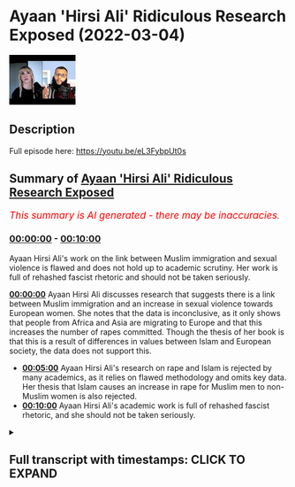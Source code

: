 # Ayaan 'Hirsi Ali' Ridiculous Research Exposed (2022-03-04)

![alt Ayaan 'Hirsi Ali' Ridiculous Research Exposed](LpHAK_-2YFs.jpg "Ayaan 'Hirsi Ali' Ridiculous Research Exposed")

## Description

Full episode here: https://youtu.be/eL3FybpUt0s

## Summary of [Ayaan 'Hirsi Ali' Ridiculous Research Exposed](https://www.youtube.com/watch?v=LpHAK_-2YFs)


*<span style="color:red; font-size:125%">This summary is AI generated - there may be inaccuracies</span>. [](/)*

### [00:00:00](https://www.youtube.com/watch?v=LpHAK_-2YFs&t=0) - [00:10:00](https://www.youtube.com/watch?v=LpHAK_-2YFs&t=600)

Ayaan Hirsi Ali's work on the link between Muslim immigration and sexual violence is flawed and does not hold up to academic scrutiny. Her work is full of rehashed fascist rhetoric and should not be taken seriously.

**[00:00:00](https://www.youtube.com/watch?v=LpHAK_-2YFs&t=0)** Ayaan Hirsi Ali discusses research that suggests there is a link between Muslim immigration and an increase in sexual violence towards European women. She notes that the data is inconclusive, as it only shows that people from Africa and Asia are migrating to Europe and that this increases the number of rapes committed. Though the thesis of her book is that this is a result of differences in values between Islam and European society, the data does not support this.
* **[00:05:00](https://www.youtube.com/watch?v=LpHAK_-2YFs&t=300)** Ayaan Hirsi Ali's research on rape and Islam is rejected by many academics, as it relies on flawed methodology and omits key data. Her thesis that Islam causes an increase in rape for Muslim men to non-Muslim women is also rejected.
* **[00:10:00](https://www.youtube.com/watch?v=LpHAK_-2YFs&t=600)** Ayaan Hirsi Ali's academic work is full of rehashed fascist rhetoric, and she should not be taken seriously.

<details><summary><h2>Full transcript with timestamps: CLICK TO EXPAND</h2></summary>

[0:00:00](https://youtu.be/LpHAK_-2YFs?t=0) do you think that there's a link between  
[0:00:03](https://youtu.be/LpHAK_-2YFs?t=3) muslim immigration in europe and an  
[0:00:05](https://youtu.be/LpHAK_-2YFs?t=5) increase in sexual violence towards  
[0:00:07](https://youtu.be/LpHAK_-2YFs?t=7) european women  
[0:00:09](https://youtu.be/LpHAK_-2YFs?t=9) um  
[0:00:10](https://youtu.be/LpHAK_-2YFs?t=10) the answer to that is  
[0:00:12](https://youtu.be/LpHAK_-2YFs?t=12) yes and there are some caveats i've my  
[0:00:15](https://youtu.be/LpHAK_-2YFs?t=15) latest book is called pray  
[0:00:18](https://youtu.be/LpHAK_-2YFs?t=18) and the subtitle is islam immigration  
[0:00:20](https://youtu.be/LpHAK_-2YFs?t=20) and the erosion of the rights of women  
[0:00:24](https://youtu.be/LpHAK_-2YFs?t=24) the answer  
[0:00:26](https://youtu.be/LpHAK_-2YFs?t=26) my uneasy answer to this is yes the  
[0:00:28](https://youtu.be/LpHAK_-2YFs?t=28) caveat is not all muslim men  
[0:00:32](https://youtu.be/LpHAK_-2YFs?t=32) are misogynists and not all muslim men  
[0:00:35](https://youtu.be/LpHAK_-2YFs?t=35) harass or attack women or treat them  
[0:00:37](https://youtu.be/LpHAK_-2YFs?t=37) badly  
[0:00:39](https://youtu.be/LpHAK_-2YFs?t=39) but  
[0:00:40](https://youtu.be/LpHAK_-2YFs?t=40) there is a minority  
[0:00:42](https://youtu.be/LpHAK_-2YFs?t=42) and that minority is considerable  
[0:00:45](https://youtu.be/LpHAK_-2YFs?t=45) and that minority of  
[0:00:48](https://youtu.be/LpHAK_-2YFs?t=48) very young muslim men  
[0:00:50](https://youtu.be/LpHAK_-2YFs?t=50) have come from societies  
[0:00:53](https://youtu.be/LpHAK_-2YFs?t=53) where women are viewed differently from  
[0:00:55](https://youtu.be/LpHAK_-2YFs?t=55) the way they are viewed in europe and  
[0:00:57](https://youtu.be/LpHAK_-2YFs?t=57) once they come to europe they start to  
[0:00:59](https://youtu.be/LpHAK_-2YFs?t=59) behave in ways  
[0:01:01](https://youtu.be/LpHAK_-2YFs?t=61) that are hostile to women  
[0:01:03](https://youtu.be/LpHAK_-2YFs?t=63) sexual harassment graves gang rapes  
[0:01:07](https://youtu.be/LpHAK_-2YFs?t=67) even syndicates or grooming gangs that  
[0:01:10](https://youtu.be/LpHAK_-2YFs?t=70) prey on young girls  
[0:01:12](https://youtu.be/LpHAK_-2YFs?t=72) now what has islam goes to with any of  
[0:01:15](https://youtu.be/LpHAK_-2YFs?t=75) this  
[0:01:17](https://youtu.be/LpHAK_-2YFs?t=77) when you talk to  
[0:01:18](https://youtu.be/LpHAK_-2YFs?t=78) religious leaders muslim religious  
[0:01:20](https://youtu.be/LpHAK_-2YFs?t=80) leaders  
[0:01:21](https://youtu.be/LpHAK_-2YFs?t=81) what they say is  
[0:01:23](https://youtu.be/LpHAK_-2YFs?t=83) well the behavior of these men is wrong  
[0:01:26](https://youtu.be/LpHAK_-2YFs?t=86) but the fact that women are around in  
[0:01:29](https://youtu.be/LpHAK_-2YFs?t=89) public  
[0:01:30](https://youtu.be/LpHAK_-2YFs?t=90) uncovered  
[0:01:31](https://youtu.be/LpHAK_-2YFs?t=91) and by themselves is also wrong so then  
[0:01:34](https://youtu.be/LpHAK_-2YFs?t=94) they propose solutions that are  
[0:01:37](https://youtu.be/LpHAK_-2YFs?t=97) sharia-based in europe  
[0:01:39](https://youtu.be/LpHAK_-2YFs?t=99) that's one  
[0:01:40](https://youtu.be/LpHAK_-2YFs?t=100) number two  
[0:01:42](https://youtu.be/LpHAK_-2YFs?t=102) women are divided into those who good  
[0:01:44](https://youtu.be/LpHAK_-2YFs?t=104) and modest  
[0:01:46](https://youtu.be/LpHAK_-2YFs?t=106) and those who are bad  
[0:01:48](https://youtu.be/LpHAK_-2YFs?t=108) and bad women  
[0:01:49](https://youtu.be/LpHAK_-2YFs?t=109) whether it is  
[0:01:51](https://youtu.be/LpHAK_-2YFs?t=111) within  
[0:01:52](https://youtu.be/LpHAK_-2YFs?t=112) islam or within the tribal culture that  
[0:01:56](https://youtu.be/LpHAK_-2YFs?t=116) some of these young men come from  
[0:01:58](https://youtu.be/LpHAK_-2YFs?t=118) women who are regarded as bad are  
[0:02:00](https://youtu.be/LpHAK_-2YFs?t=120) regarded as unprotected  
[0:02:03](https://youtu.be/LpHAK_-2YFs?t=123) unprotected meaning unprotected by male  
[0:02:05](https://youtu.be/LpHAK_-2YFs?t=125) guardians  
[0:02:06](https://youtu.be/LpHAK_-2YFs?t=126) so in that sense what you see is  
[0:02:09](https://youtu.be/LpHAK_-2YFs?t=129) yeah and i have talked to some of these  
[0:02:11](https://youtu.be/LpHAK_-2YFs?t=131) young men  
[0:02:12](https://youtu.be/LpHAK_-2YFs?t=132) muslim men in europe and asked them why  
[0:02:15](https://youtu.be/LpHAK_-2YFs?t=135) is it that you can't if you behave this  
[0:02:18](https://youtu.be/LpHAK_-2YFs?t=138) way in egypt when you come to  
[0:02:21](https://youtu.be/LpHAK_-2YFs?t=141) germany why do you carry on behaving  
[0:02:23](https://youtu.be/LpHAK_-2YFs?t=143) this way  
[0:02:24](https://youtu.be/LpHAK_-2YFs?t=144) and  
[0:02:25](https://youtu.be/LpHAK_-2YFs?t=145) a lot of them who've actually  
[0:02:27](https://youtu.be/LpHAK_-2YFs?t=147) done some reflection on the differences  
[0:02:30](https://youtu.be/LpHAK_-2YFs?t=150) in societies just say  
[0:02:31](https://youtu.be/LpHAK_-2YFs?t=151) that they explain the differences and  
[0:02:33](https://youtu.be/LpHAK_-2YFs?t=153) they say  
[0:02:35](https://youtu.be/LpHAK_-2YFs?t=155) if i behaved this way in egypt or in  
[0:02:38](https://youtu.be/LpHAK_-2YFs?t=158) afghanistan or iraq i would meet with no  
[0:02:41](https://youtu.be/LpHAK_-2YFs?t=161) disapproval  
[0:02:42](https://youtu.be/LpHAK_-2YFs?t=162) the women who are targeted they are the  
[0:02:44](https://youtu.be/LpHAK_-2YFs?t=164) ones who are disapproved of because they  
[0:02:46](https://youtu.be/LpHAK_-2YFs?t=166) are the ones who put themselves in  
[0:02:48](https://youtu.be/LpHAK_-2YFs?t=168) trouble  
[0:02:49](https://youtu.be/LpHAK_-2YFs?t=169) and so  
[0:02:50](https://youtu.be/LpHAK_-2YFs?t=170) as you can see there's this big  
[0:02:52](https://youtu.be/LpHAK_-2YFs?t=172) clash of values or clash of civilization  
[0:02:55](https://youtu.be/LpHAK_-2YFs?t=175) i don't know what you want to call it  
[0:02:57](https://youtu.be/LpHAK_-2YFs?t=177) but on the treatment of women that  
[0:03:00](https://youtu.be/LpHAK_-2YFs?t=180) definitely is a clash of values when it  
[0:03:02](https://youtu.be/LpHAK_-2YFs?t=182) comes to the values of europe versus the  
[0:03:04](https://youtu.be/LpHAK_-2YFs?t=184) values of islam so on  
[0:03:07](https://youtu.be/LpHAK_-2YFs?t=187) the the the thesis and i'm not sure if  
[0:03:09](https://youtu.be/LpHAK_-2YFs?t=189) you want to ask this is a separate  
[0:03:10](https://youtu.be/LpHAK_-2YFs?t=190) question but the thesis that mcgann has  
[0:03:13](https://youtu.be/LpHAK_-2YFs?t=193) put forward  
[0:03:14](https://youtu.be/LpHAK_-2YFs?t=194) in her newest book pray is that actually  
[0:03:17](https://youtu.be/LpHAK_-2YFs?t=197) what you find is that muslim men the  
[0:03:20](https://youtu.be/LpHAK_-2YFs?t=200) immigration of muslim men to european  
[0:03:22](https://youtu.be/LpHAK_-2YFs?t=202) countries has increased rape this is  
[0:03:24](https://youtu.be/LpHAK_-2YFs?t=204) basically it and she mentions in page 33  
[0:03:27](https://youtu.be/LpHAK_-2YFs?t=207) of that book she says there's an actual  
[0:03:29](https://youtu.be/LpHAK_-2YFs?t=209) causal relationship  
[0:03:30](https://youtu.be/LpHAK_-2YFs?t=210) she says that there's a causal  
[0:03:32](https://youtu.be/LpHAK_-2YFs?t=212) relationship i've read her book the  
[0:03:33](https://youtu.be/LpHAK_-2YFs?t=213) entire book  
[0:03:35](https://youtu.be/LpHAK_-2YFs?t=215) and i've seen the data that she puts  
[0:03:36](https://youtu.be/LpHAK_-2YFs?t=216) forward for the claims that she makes  
[0:03:39](https://youtu.be/LpHAK_-2YFs?t=219) michaela and she and just go for the  
[0:03:42](https://youtu.be/LpHAK_-2YFs?t=222) idea  
[0:03:42](https://youtu.be/LpHAK_-2YFs?t=222) the idea is that muslim men immigration  
[0:03:46](https://youtu.be/LpHAK_-2YFs?t=226) coming into  
[0:03:47](https://youtu.be/LpHAK_-2YFs?t=227) european countries causes an increase in  
[0:03:49](https://youtu.be/LpHAK_-2YFs?t=229) rape that's what he's saying  
[0:03:52](https://youtu.be/LpHAK_-2YFs?t=232) now look  
[0:03:53](https://youtu.be/LpHAK_-2YFs?t=233) she mentions what is the data that she  
[0:03:55](https://youtu.be/LpHAK_-2YFs?t=235) mentioned she mentions data from about  
[0:03:57](https://youtu.be/LpHAK_-2YFs?t=237) five european countries including but  
[0:03:59](https://youtu.be/LpHAK_-2YFs?t=239) not limited to the united kingdom france  
[0:04:02](https://youtu.be/LpHAK_-2YFs?t=242) and sweden  
[0:04:04](https://youtu.be/LpHAK_-2YFs?t=244) now what she then states  
[0:04:06](https://youtu.be/LpHAK_-2YFs?t=246) is that there's evidence for a causal  
[0:04:08](https://youtu.be/LpHAK_-2YFs?t=248) relationship in page 33.  
[0:04:11](https://youtu.be/LpHAK_-2YFs?t=251) what is this data missing michaela this  
[0:04:13](https://youtu.be/LpHAK_-2YFs?t=253) data is missing  
[0:04:15](https://youtu.be/LpHAK_-2YFs?t=255) i mean this data has everything going  
[0:04:16](https://youtu.be/LpHAK_-2YFs?t=256) for it in fact except for the evidence  
[0:04:20](https://youtu.be/LpHAK_-2YFs?t=260) because this data does not even have  
[0:04:24](https://youtu.be/LpHAK_-2YFs?t=264) that these men are muslim men and that  
[0:04:26](https://youtu.be/LpHAK_-2YFs?t=266) might be a surprise and a shock to you  
[0:04:28](https://youtu.be/LpHAK_-2YFs?t=268) but this data is about where these men  
[0:04:30](https://youtu.be/LpHAK_-2YFs?t=270) come from so for instance she cites that  
[0:04:32](https://youtu.be/LpHAK_-2YFs?t=272) these men come from africa from uh  
[0:04:34](https://youtu.be/LpHAK_-2YFs?t=274) subcontinental asia but you will know  
[0:04:37](https://youtu.be/LpHAK_-2YFs?t=277) and i'm sure your viewers who are clever  
[0:04:39](https://youtu.be/LpHAK_-2YFs?t=279) people  
[0:04:40](https://youtu.be/LpHAK_-2YFs?t=280) who have been educated at a minor level  
[0:04:42](https://youtu.be/LpHAK_-2YFs?t=282) will know that africa is not it's not a  
[0:04:44](https://youtu.be/LpHAK_-2YFs?t=284) muslim continent the entire continent of  
[0:04:47](https://youtu.be/LpHAK_-2YFs?t=287) africa there are many muslims in it and  
[0:04:49](https://youtu.be/LpHAK_-2YFs?t=289) there are many christians in it so the  
[0:04:51](https://youtu.be/LpHAK_-2YFs?t=291) data is not conclusive in fact it  
[0:04:53](https://youtu.be/LpHAK_-2YFs?t=293) doesn't even show anything it just shows  
[0:04:55](https://youtu.be/LpHAK_-2YFs?t=295) that people coming from af there's an  
[0:04:56](https://youtu.be/LpHAK_-2YFs?t=296) increase of people coming from africa  
[0:04:58](https://youtu.be/LpHAK_-2YFs?t=298) and then there's an increase also in  
[0:05:00](https://youtu.be/LpHAK_-2YFs?t=300) rape okay well we tried the same  
[0:05:03](https://youtu.be/LpHAK_-2YFs?t=303) methodology michaela i actually tried  
[0:05:05](https://youtu.be/LpHAK_-2YFs?t=305) the same methodology with latin america  
[0:05:08](https://youtu.be/LpHAK_-2YFs?t=308) and america the united states of america  
[0:05:11](https://youtu.be/LpHAK_-2YFs?t=311) so people coming from latin america  
[0:05:12](https://youtu.be/LpHAK_-2YFs?t=312) which are not muslims as you know  
[0:05:14](https://youtu.be/LpHAK_-2YFs?t=314) when they go into america the united  
[0:05:16](https://youtu.be/LpHAK_-2YFs?t=316) states there is also a correlative  
[0:05:19](https://youtu.be/LpHAK_-2YFs?t=319) increase in rape now we can't say just  
[0:05:22](https://youtu.be/LpHAK_-2YFs?t=322) because there's a correlative increase  
[0:05:24](https://youtu.be/LpHAK_-2YFs?t=324) in rape and this is a fallacy by the way  
[0:05:27](https://youtu.be/LpHAK_-2YFs?t=327) that therefore the causation is those  
[0:05:29](https://youtu.be/LpHAK_-2YFs?t=329) people but even if we did say that  
[0:05:32](https://youtu.be/LpHAK_-2YFs?t=332) well latin americans are not muslim  
[0:05:35](https://youtu.be/LpHAK_-2YFs?t=335) latin americans are christians and  
[0:05:38](https://youtu.be/LpHAK_-2YFs?t=338) therefore the most part very small  
[0:05:40](https://youtu.be/LpHAK_-2YFs?t=340) muslim minor very very small and  
[0:05:41](https://youtu.be/LpHAK_-2YFs?t=341) negligible muslim minority and therefore  
[0:05:45](https://youtu.be/LpHAK_-2YFs?t=345) the whole thesis collapses  
[0:05:47](https://youtu.be/LpHAK_-2YFs?t=347) she even mentions and she lies through a  
[0:05:50](https://youtu.be/LpHAK_-2YFs?t=350) mission by mentioning data from the  
[0:05:53](https://youtu.be/LpHAK_-2YFs?t=353) world health organization and she is a  
[0:05:54](https://youtu.be/LpHAK_-2YFs?t=354) liar by the way she's a lie she lied to  
[0:05:57](https://youtu.be/LpHAK_-2YFs?t=357) the dutch parliament she lies by by a  
[0:05:59](https://youtu.be/LpHAK_-2YFs?t=359) mission by mentioning the who the only i  
[0:06:03](https://youtu.be/LpHAK_-2YFs?t=363) know the only data that has that the wh  
[0:06:06](https://youtu.be/LpHAK_-2YFs?t=366) has done on rape  
[0:06:08](https://youtu.be/LpHAK_-2YFs?t=368) and she she mentions certain things  
[0:06:10](https://youtu.be/LpHAK_-2YFs?t=370) about africa once again there's not even  
[0:06:12](https://youtu.be/LpHAK_-2YFs?t=372) a muslim continent in its entirety and  
[0:06:14](https://youtu.be/LpHAK_-2YFs?t=374) subcontinental asia but what she doesn't  
[0:06:17](https://youtu.be/LpHAK_-2YFs?t=377) mention is that according to the who  
[0:06:20](https://youtu.be/LpHAK_-2YFs?t=380) that same report that she mentions but  
[0:06:21](https://youtu.be/LpHAK_-2YFs?t=381) she omits this part  
[0:06:23](https://youtu.be/LpHAK_-2YFs?t=383) according to the who  
[0:06:26](https://youtu.be/LpHAK_-2YFs?t=386) that stranger rape is highest in what  
[0:06:29](https://youtu.be/LpHAK_-2YFs?t=389) they call the high income areas which is  
[0:06:31](https://youtu.be/LpHAK_-2YFs?t=391) the west so in other words stranger rape  
[0:06:34](https://youtu.be/LpHAK_-2YFs?t=394) is highest in  
[0:06:36](https://youtu.be/LpHAK_-2YFs?t=396) europe  
[0:06:37](https://youtu.be/LpHAK_-2YFs?t=397) or if you want to generalize europe and  
[0:06:40](https://youtu.be/LpHAK_-2YFs?t=400) america  
[0:06:41](https://youtu.be/LpHAK_-2YFs?t=401) and canada where you're from so wait a  
[0:06:43](https://youtu.be/LpHAK_-2YFs?t=403) minute what's going on here the whole  
[0:06:45](https://youtu.be/LpHAK_-2YFs?t=405) thesis starts to be destroyed and of  
[0:06:47](https://youtu.be/LpHAK_-2YFs?t=407) course as i've said to you before and  
[0:06:49](https://youtu.be/LpHAK_-2YFs?t=409) i'll say to you again islam prohibits  
[0:06:51](https://youtu.be/LpHAK_-2YFs?t=411) pre-marital  
[0:06:52](https://youtu.be/LpHAK_-2YFs?t=412) pre-marital  
[0:06:54](https://youtu.be/LpHAK_-2YFs?t=414) engagements between men and women how on  
[0:06:56](https://youtu.be/LpHAK_-2YFs?t=416) earth  
[0:06:57](https://youtu.be/LpHAK_-2YFs?t=417) can you get a thesis that says islam and  
[0:07:00](https://youtu.be/LpHAK_-2YFs?t=420) she mentions the word cause and it said  
[0:07:02](https://youtu.be/LpHAK_-2YFs?t=422) fallacy causes an increase in rape  
[0:07:05](https://youtu.be/LpHAK_-2YFs?t=425) for muslim men to non-muslim women where  
[0:07:08](https://youtu.be/LpHAK_-2YFs?t=428) islam limits it to the highest level  
[0:07:11](https://youtu.be/LpHAK_-2YFs?t=431) stranger rape funny enough according to  
[0:07:13](https://youtu.be/LpHAK_-2YFs?t=433) the who is lowest in areas which are  
[0:07:16](https://youtu.be/LpHAK_-2YFs?t=436) most populated by muslim people like the  
[0:07:18](https://youtu.be/LpHAK_-2YFs?t=438) subcontinental area  
[0:07:20](https://youtu.be/LpHAK_-2YFs?t=440) of course they say that's because the  
[0:07:22](https://youtu.be/LpHAK_-2YFs?t=442) cultural reasons of a woman coming out  
[0:07:23](https://youtu.be/LpHAK_-2YFs?t=443) and all that kind of thing that's their  
[0:07:24](https://youtu.be/LpHAK_-2YFs?t=444) analysis but that's not their data  
[0:07:27](https://youtu.be/LpHAK_-2YFs?t=447) furthermore  
[0:07:28](https://youtu.be/LpHAK_-2YFs?t=448) if it was to do with the jurisprudence  
[0:07:31](https://youtu.be/LpHAK_-2YFs?t=451) then we know that orthodox jews have a  
[0:07:34](https://youtu.be/LpHAK_-2YFs?t=454) very similar if not more strict way more  
[0:07:37](https://youtu.be/LpHAK_-2YFs?t=457) strict  
[0:07:39](https://youtu.be/LpHAK_-2YFs?t=459) kind of jurisprudential tradition when  
[0:07:41](https://youtu.be/LpHAK_-2YFs?t=461) it comes to the interaction of men and  
[0:07:42](https://youtu.be/LpHAK_-2YFs?t=462) women however  
[0:07:44](https://youtu.be/LpHAK_-2YFs?t=464) i will tell you michaela despite that  
[0:07:46](https://youtu.be/LpHAK_-2YFs?t=466) being the case we don't see  
[0:07:49](https://youtu.be/LpHAK_-2YFs?t=469) that that is causing any rape within  
[0:07:51](https://youtu.be/LpHAK_-2YFs?t=471) jewish communities or jewish men doing  
[0:07:53](https://youtu.be/LpHAK_-2YFs?t=473) that to non-jewish women  
[0:07:55](https://youtu.be/LpHAK_-2YFs?t=475) she mentions in her one of her  
[0:07:57](https://youtu.be/LpHAK_-2YFs?t=477) interviews that she does she says that  
[0:07:59](https://youtu.be/LpHAK_-2YFs?t=479) therefore muslim people need to be made  
[0:08:02](https://youtu.be/LpHAK_-2YFs?t=482) uh be taught how to be egalitarian we  
[0:08:04](https://youtu.be/LpHAK_-2YFs?t=484) believe in a complementarian system  
[0:08:06](https://youtu.be/LpHAK_-2YFs?t=486) where there's a managerial hierarchy and  
[0:08:07](https://youtu.be/LpHAK_-2YFs?t=487) the man's at the head of it we do  
[0:08:08](https://youtu.be/LpHAK_-2YFs?t=488) believe in that michael we're gonna lie  
[0:08:10](https://youtu.be/LpHAK_-2YFs?t=490) to you in the households that's we  
[0:08:11](https://youtu.be/LpHAK_-2YFs?t=491) really that's the only way we can do it  
[0:08:13](https://youtu.be/LpHAK_-2YFs?t=493) however  
[0:08:14](https://youtu.be/LpHAK_-2YFs?t=494) she's saying no she's trying to impose a  
[0:08:16](https://youtu.be/LpHAK_-2YFs?t=496) feminist narrative which you should be  
[0:08:17](https://youtu.be/LpHAK_-2YFs?t=497) opposed to and your father is already  
[0:08:18](https://youtu.be/LpHAK_-2YFs?t=498) opposed to which she says that she's  
[0:08:21](https://youtu.be/LpHAK_-2YFs?t=501) trying to uh that men that coming in  
[0:08:23](https://youtu.be/LpHAK_-2YFs?t=503) from abroad should now be kind of vetted  
[0:08:26](https://youtu.be/LpHAK_-2YFs?t=506) by told by being told what by being told  
[0:08:29](https://youtu.be/LpHAK_-2YFs?t=509) that they need to believe in the  
[0:08:30](https://youtu.be/LpHAK_-2YFs?t=510) egalitarian family system now if that's  
[0:08:32](https://youtu.be/LpHAK_-2YFs?t=512) the case that's not going to happen with  
[0:08:34](https://youtu.be/LpHAK_-2YFs?t=514) just muslims that should also happen  
[0:08:35](https://youtu.be/LpHAK_-2YFs?t=515) with christians with traditional  
[0:08:37](https://youtu.be/LpHAK_-2YFs?t=517) conservative values and it can happen  
[0:08:38](https://youtu.be/LpHAK_-2YFs?t=518) with jews as well and if that's the case  
[0:08:40](https://youtu.be/LpHAK_-2YFs?t=520) now she's ex this is a kind of corrosive  
[0:08:44](https://youtu.be/LpHAK_-2YFs?t=524) uh  
[0:08:45](https://youtu.be/LpHAK_-2YFs?t=525) restriction on on human freedom which is  
[0:08:48](https://youtu.be/LpHAK_-2YFs?t=528) unusual it's a creeping in of  
[0:08:49](https://youtu.be/LpHAK_-2YFs?t=529) collectivist discourse and it's very  
[0:08:51](https://youtu.be/LpHAK_-2YFs?t=531) unusual because in other places she  
[0:08:52](https://youtu.be/LpHAK_-2YFs?t=532) denies that she's a collectivist in  
[0:08:54](https://youtu.be/LpHAK_-2YFs?t=534) summary therefore i will say that the  
[0:08:56](https://youtu.be/LpHAK_-2YFs?t=536) thesis is most pathetic  
[0:08:58](https://youtu.be/LpHAK_-2YFs?t=538) and it's it's it is most  
[0:09:01](https://youtu.be/LpHAK_-2YFs?t=541) uh rejected it i it cannot be and it has  
[0:09:04](https://youtu.be/LpHAK_-2YFs?t=544) already been refuted by the way by many  
[0:09:05](https://youtu.be/LpHAK_-2YFs?t=545) many academics but for example jill  
[0:09:08](https://youtu.be/LpHAK_-2YFs?t=548) philippovich who's recently written a  
[0:09:11](https://youtu.be/LpHAK_-2YFs?t=551) comprehensive refutation of this  
[0:09:13](https://youtu.be/LpHAK_-2YFs?t=553) nonsense that this miserable specimen of  
[0:09:15](https://youtu.be/LpHAK_-2YFs?t=555) an academic charlatan has written  
[0:09:17](https://youtu.be/LpHAK_-2YFs?t=557) forward and some reason as being  
[0:09:20](https://youtu.be/LpHAK_-2YFs?t=560) is being taken seriously by people but  
[0:09:23](https://youtu.be/LpHAK_-2YFs?t=563) it cannot be taken seriously by people  
[0:09:25](https://youtu.be/LpHAK_-2YFs?t=565) this is basically let me show you  
[0:09:26](https://youtu.be/LpHAK_-2YFs?t=566) something and mikayla sensei on the  
[0:09:27](https://youtu.be/LpHAK_-2YFs?t=567) topic it's basically a rehashing  
[0:09:30](https://youtu.be/LpHAK_-2YFs?t=570) of  
[0:09:31](https://youtu.be/LpHAK_-2YFs?t=571) uh it's the rehashing of the jewish  
[0:09:33](https://youtu.be/LpHAK_-2YFs?t=573) discourses as you can see here the  
[0:09:36](https://youtu.be/LpHAK_-2YFs?t=576) fascistic juice the jewish problem you  
[0:09:38](https://youtu.be/LpHAK_-2YFs?t=578) see the white woman there and then the  
[0:09:39](https://youtu.be/LpHAK_-2YFs?t=579) jewish man can you see this kind of  
[0:09:40](https://youtu.be/LpHAK_-2YFs?t=580) thing can you see it i'm not sure if you  
[0:09:41](https://youtu.be/LpHAK_-2YFs?t=581) can see that this is the kind of thing  
[0:09:43](https://youtu.be/LpHAK_-2YFs?t=583) before uh i'm not sure if you can see  
[0:09:45](https://youtu.be/LpHAK_-2YFs?t=585) that or not  
[0:09:46](https://youtu.be/LpHAK_-2YFs?t=586) a little bit closer would probably be  
[0:09:48](https://youtu.be/LpHAK_-2YFs?t=588) better can you put that a bit closer  
[0:09:49](https://youtu.be/LpHAK_-2YFs?t=589) please  
[0:09:50](https://youtu.be/LpHAK_-2YFs?t=590) this is the kind of newspaper article  
[0:09:52](https://youtu.be/LpHAK_-2YFs?t=592) where the jewish problem the white woman  
[0:09:54](https://youtu.be/LpHAK_-2YFs?t=594) there's the prize and all the people the  
[0:09:56](https://youtu.be/LpHAK_-2YFs?t=596) jewish man there bring it back a bit  
[0:09:57](https://youtu.be/LpHAK_-2YFs?t=597) bring it back  
[0:09:59](https://youtu.be/LpHAK_-2YFs?t=599) bring it yeah yeah yeah can you see it  
[0:10:02](https://youtu.be/LpHAK_-2YFs?t=602) wait a  
[0:10:09](https://youtu.be/LpHAK_-2YFs?t=609) this is before what happened the pogroms  
[0:10:11](https://youtu.be/LpHAK_-2YFs?t=611) and whatever happened this is the  
[0:10:12](https://youtu.be/LpHAK_-2YFs?t=612) discourse she's just it's just rehashing  
[0:10:14](https://youtu.be/LpHAK_-2YFs?t=614) a fascistic discourse and  
[0:10:17](https://youtu.be/LpHAK_-2YFs?t=617) being academics and clever people we  
[0:10:20](https://youtu.be/LpHAK_-2YFs?t=620) should you know i'm sure people in the  
[0:10:22](https://youtu.be/LpHAK_-2YFs?t=622) new conservative movement or the  
[0:10:23](https://youtu.be/LpHAK_-2YFs?t=623) alt-right whoever is in america and in  
[0:10:26](https://youtu.be/LpHAK_-2YFs?t=626) the west will be able to see this what  
[0:10:27](https://youtu.be/LpHAK_-2YFs?t=627) it is it's nonsense it's academically  
[0:10:30](https://youtu.be/LpHAK_-2YFs?t=630) redundant and it is the most ridiculous  
[0:10:32](https://youtu.be/LpHAK_-2YFs?t=632) thesis i've ever seen in my life by  
[0:10:34](https://youtu.be/LpHAK_-2YFs?t=634) someone who has no peer-reviewed work  
[0:10:37](https://youtu.be/LpHAK_-2YFs?t=637) and should not be taken seriously by  
[0:10:38](https://youtu.be/LpHAK_-2YFs?t=638) anybody  
</details>